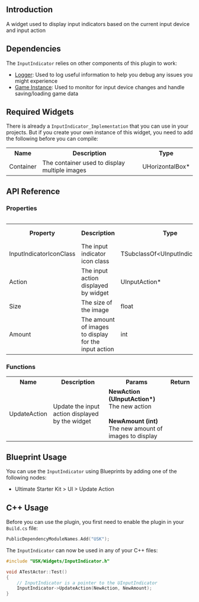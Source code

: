 ## Introduction
A widget used to display input indicators based on the current input device and input action

## Dependencies
The <code>InputIndicator</code> relies on other components of this plugin to work:
<ul>
	<li><a href="../logger">Logger</a>: Used to log useful information to help you debug any issues you might experience</li>
	<li><a href="../gameinstance">Game Instance</a>: Used to monitor for input device changes and handle saving/loading game data</li>
</ul>

## Required Widgets
There is already a <code>InputIndicator_Implementation</code> that you can use in your projects. But if you create your own instance of this widget, you need to add the following before you can compile:
<table>
	<tr>
		<th>Name</th>
		<th>Description</th>
		<th>Type</th>
	</tr>
	<tr>
		<td>Container</td>
		<td>The container used to display multiple images</td>
		<td>UHorizontalBox*</td>
	</tr>
<table>

## API Reference
### Properties
<table>
	<tr>
		<th>Property</th>
		<th>Description</th>
		<th>Type</th>
		<th>Default Value</th>
	</tr>
	<tr>
		<td>InputIndicatorIconClass</td>
		<td>The input indicator icon class</td>
		<td>TSubclassOf&lt;UInputIndicatorIcon&gt;</td>
		<td></td>
	</tr>
	<tr>
		<td>Action</td>
		<td>The input action displayed by widget</td>
		<td>UInputAction*</td>
		<td><code>nullptr</code></td>
	</tr>
	<tr>
		<td>Size</td>
		<td>The size of the image</td>
		<td>float</td>
		<td>50.0f</td>
	</tr>
	<tr>
		<td>Amount</td>
		<td>The amount of images to display for the input action</td>
		<td>int</td>
		<td>1</td>
	</tr>
</table>

### Functions
<table>
	<tr>
		<th>Name</th>
		<th>Description</th>
		<th>Params</th>
		<th>Return</th>
	</tr>
	<tr>
		<td>UpdateAction</td>
		<td>Update the input action displayed by the widget</td>
		<td><strong>NewAction (UInputAction*)</strong><br/>The new action<br/><br/><strong>NewAmount (int)</strong><br/>The new amount of images to display</td>
		<td></td>
	</tr>
</table>

## Blueprint Usage
You can use the <code>InputIndicator</code> using Blueprints by adding one of the following nodes:
<ul>
	<li>Ultimate Starter Kit > UI > Update Action</li>
</ul>

## C++ Usage
Before you can use the plugin, you first need to enable the plugin in your <code>Build.cs</code> file:
```c++
PublicDependencyModuleNames.Add("USK");
```

The <code>InputIndicator</code> can now be used in any of your C++ files:
```c++
#include "USK/Widgets/InputIndicator.h"

void ATestActor::Test()
{
	// InputIndicator is a pointer to the UInputIndicator
	InputIndicator->UpdateAction(NewAction, NewAmount);
}
```

